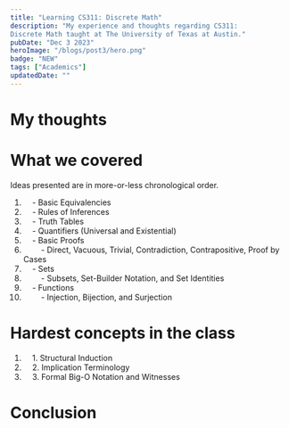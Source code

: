 ```yaml
---
title: "Learning CS311: Discrete Math"
description: "My experience and thoughts regarding CS311:
Discrete Math taught at The University of Texas at Austin."
pubDate: "Dec 3 2023"
heroImage: "/blogs/post3/hero.png"
badge: "NEW"
tags: ["Academics"]
updatedDate: ""
---
```

# My thoughts #


# What we covered #
Ideas presented are in more-or-less chronological order.
1. &nbsp;&nbsp;&nbsp;&nbsp;- Basic Equivalencies
2. &nbsp;&nbsp;&nbsp;&nbsp;- Rules of Inferences
3. &nbsp;&nbsp;&nbsp;&nbsp;- Truth Tables
4. &nbsp;&nbsp;&nbsp;&nbsp;- Quantifiers (Universal and Existential)
5. &nbsp;&nbsp;&nbsp;&nbsp;- Basic Proofs
6. &nbsp;&nbsp;&nbsp;&nbsp;&nbsp;&nbsp;&nbsp;&nbsp;- Direct, Vacuous, Trivial, Contradiction, Contrapositive, Proof by Cases
7. &nbsp;&nbsp;&nbsp;&nbsp;- Sets 
8. &nbsp;&nbsp;&nbsp;&nbsp;&nbsp;&nbsp;&nbsp;&nbsp;- Subsets, Set-Builder Notation, and Set Identities
9. &nbsp;&nbsp;&nbsp;&nbsp;- Functions 
10. &nbsp;&nbsp;&nbsp;&nbsp;&nbsp;&nbsp;&nbsp;&nbsp;- Injection, Bijection, and Surjection  

# Hardest concepts in the class #
1. &nbsp;&nbsp;&nbsp;&nbsp;1\. Structural Induction
2. &nbsp;&nbsp;&nbsp;&nbsp;2\. Implication Terminology
3. &nbsp;&nbsp;&nbsp;&nbsp;3\. Formal Big-O Notation and Witnesses

# Conclusion #  
